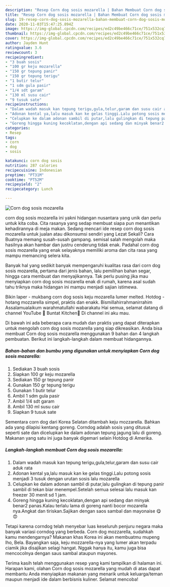 ```yaml
---
description: "Resep Corn dog sosis mozarella | Bahan Membuat Corn dog sosis mozarella Yang Enak Banget"
title: "Resep Corn dog sosis mozarella | Bahan Membuat Corn dog sosis mozarella Yang Enak Banget"
slug: 19-resep-corn-dog-sosis-mozarella-bahan-membuat-corn-dog-sosis-mozarella-yang-enak-banget
date: 2020-11-03T15:47:25.894Z
image: https://img-global.cpcdn.com/recipes/ed2c49be466c71ce/751x532cq70/corn-dog-sosis-mozarella-foto-resep-utama.jpg
thumbnail: https://img-global.cpcdn.com/recipes/ed2c49be466c71ce/751x532cq70/corn-dog-sosis-mozarella-foto-resep-utama.jpg
cover: https://img-global.cpcdn.com/recipes/ed2c49be466c71ce/751x532cq70/corn-dog-sosis-mozarella-foto-resep-utama.jpg
author: Jayden Hunt
ratingvalue: 3.6
reviewcount: 3
recipeingredient:
- "3 buah sosis"
- "100 gr keju mozarella"
- "150 gr tepung panir"
- "150 gr tepung terigu"
- "1 butir telur"
- "1 sdm gula pasir"
- "1/4 sdt garam"
- "130 ml susu cair"
- "9 tusuk sate"
recipeinstructions:
- "Dalam wadah masuk kan tepung terigu,gula,telur,garam dan susu cair aduk rata"
- "Adonan kental ya,lalu masuk kan ke gelas tinggi.Lalu potong sosis menjadi 3 tusuk dengan urutan sosis lalu mozarella"
- "Celupkan ke dalam adonan sambil di putar,lalu gulingkan di tepung panir sambil di tekan biar menempel.Setelah semua selesai lalu masuk kan freezer 30 menit sd 1 jam."
- "Goreng hingga kuning kecoklatan,dengan api sedang dan minyak benar2 panas.Kalau terlalu lama di goreng nanti bocor mozarella nya.Angkat dan tiriskan.Sajikan dengan saos sambal dan mayonaise 😋😍"
categories:
- Resep
tags:
- corn
- dog
- sosis

katakunci: corn dog sosis 
nutrition: 287 calories
recipecuisine: Indonesian
preptime: "PT31M"
cooktime: "PT52M"
recipeyield: "2"
recipecategory: Lunch

---
```



![Corn dog sosis mozarella](https://img-global.cpcdn.com/recipes/ed2c49be466c71ce/751x532cq70/corn-dog-sosis-mozarella-foto-resep-utama.jpg)


corn dog sosis mozarella ini yakni hidangan nusantara yang unik dan perlu untuk kita coba. Cita rasanya yang sedap membuat siapa pun menantikan kehadirannya di meja makan.
Sedang mencari ide resep corn dog sosis mozarella untuk jualan atau dikonsumsi sendiri yang Lezat Sekali? Cara Buatnya memang susah-susah gampang. semisal salah mengolah maka hasilnya akan hambar dan justru cenderung tidak enak. Padahal corn dog sosis mozarella yang enak selayaknya memiliki aroma dan cita rasa yang mampu memancing selera kita.

Banyak hal yang sedikit banyak mempengaruhi kualitas rasa dari corn dog sosis mozarella, pertama dari jenis bahan, lalu pemilihan bahan segar, hingga cara membuat dan menyajikannya. Tak perlu pusing jika mau menyiapkan corn dog sosis mozarella enak di rumah, karena asal sudah tahu triknya maka hidangan ini mampu menjadi sajian istimewa.

Bikin laper - mukbang corn dog sosis keju mozarella lumer melted. Hotdog - hotang mozzarella simpel, praktis dan enakk. Bismillahirrahmanirrahim Assalamualaikum warahmatullahi wabarakatu Hai semua, selamat datang di channel YouTube 🌸 Buntat Kitchen🌸 Di channel ini aku mau.


Di bawah ini ada beberapa cara mudah dan praktis yang dapat diterapkan untuk mengolah corn dog sosis mozarella yang siap dikreasikan. Anda bisa membuat Corn dog sosis mozarella menggunakan 9 bahan dan 4 langkah pembuatan. Berikut ini langkah-langkah dalam membuat hidangannya.

<!--inarticleads1-->

##### Bahan-bahan dan bumbu yang digunakan untuk menyiapkan Corn dog sosis mozarella:

1. Sediakan 3 buah sosis
1. Siapkan 100 gr keju mozarella
1. Sediakan 150 gr tepung panir
1. Gunakan 150 gr tepung terigu
1. Gunakan 1 butir telur
1. Ambil 1 sdm gula pasir
1. Ambil 1/4 sdt garam
1. Ambil 130 ml susu cair
1. Siapkan 9 tusuk sate


Sementara corn dog dari Korea Selatan ditambah keju mozzarella. Bahkan ada yang dilapisi kentang goreng. Corndog adalah sosis yang ditusuk seperti sate dan dicelupkan ke dalam adonan tepung jagung lalu di goreng. Makanan yang satu ini juga banyak digemari selain Hotdog di Amerika. 

<!--inarticleads2-->

##### Langkah-langkah membuat Corn dog sosis mozarella:

1. Dalam wadah masuk kan tepung terigu,gula,telur,garam dan susu cair aduk rata
1. Adonan kental ya,lalu masuk kan ke gelas tinggi.Lalu potong sosis menjadi 3 tusuk dengan urutan sosis lalu mozarella
1. Celupkan ke dalam adonan sambil di putar,lalu gulingkan di tepung panir sambil di tekan biar menempel.Setelah semua selesai lalu masuk kan freezer 30 menit sd 1 jam.
1. Goreng hingga kuning kecoklatan,dengan api sedang dan minyak benar2 panas.Kalau terlalu lama di goreng nanti bocor mozarella nya.Angkat dan tiriskan.Sajikan dengan saos sambal dan mayonaise 😋😍


Tetapi karena corndog telah menyebar luas keseluruh penjuru negara maka banyak variasi corndog yang berbeda. Corn dog mozzarella, sudahkah kamu mendengarnya? Makanan khas Korea ini akan membuatmu mupeng lho, Bela. Bayangkan saja, keju mozzarella-nya yang lumer akan terpadu ciamik jika disajikan selagi hangat. Nggak hanya itu, kamu juga bisa mencocolnya dengan saus sambal ataupun mayones. 

Terima kasih telah menggunakan resep yang kami tampilkan di halaman ini. Harapan kami, olahan Corn dog sosis mozarella yang mudah di atas dapat membantu Anda menyiapkan makanan yang menarik untuk keluarga/teman maupun menjadi ide dalam berbisnis kuliner. Selamat mencoba!
